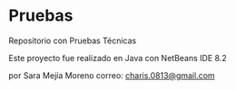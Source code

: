 # Pruebas
Repositorio con Pruebas Técnicas 


Este proyecto fue realizado en Java con NetBeans IDE 8.2

por Sara Mejía Moreno
correo: charis.0813@gmail.com
